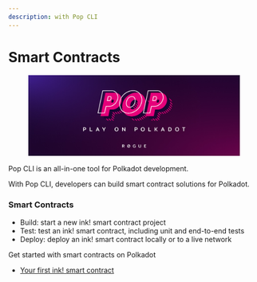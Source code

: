 ```yaml
---
description: with Pop CLI
---
```


# Smart Contracts

<figure><img src=".gitbook/assets/image.png" alt=""><figcaption></figcaption></figure>

Pop CLI is an all-in-one tool for Polkadot development.

With Pop CLI, developers can build smart contract solutions for Polkadot.

### Smart Contracts

* Build: start a new ink! smart contract project
* Test: test an ink! smart contract, including unit and end-to-end tests
* Deploy: deploy an ink! smart contract locally or to a live network

Get started with smart contracts on Polkadot

* [Your first ink! smart contract](tutorials/your-first-ink-smart-contract.md)
